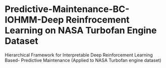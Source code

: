 # Predictive-Maintenance-BC-IOHMM-Deep Reinfrocement Learning on NASA Turbofan Engine Dataset
Hierarchical Framework for Interpretable Deep Reinforcement Learning Based- Predictive Maintenance (Applied to NASA Turbofan engine dataset)
